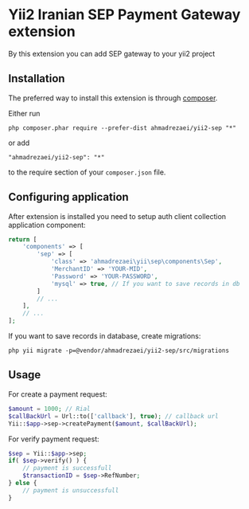 Yii2 Iranian SEP Payment Gateway extension
==========================================
By this extension you can add SEP gateway to your yii2 project

Installation
------------

The preferred way to install this extension is through [composer](http://getcomposer.org/download/).

Either run

```
php composer.phar require --prefer-dist ahmadrezaei/yii2-sep "*"
```

or add

```
"ahmadrezaei/yii2-sep": "*"
```

to the require section of your `composer.json` file.


Configuring application
-----

After extension is installed you need to setup auth client collection application component:

```php
return [
    'components' => [
        'sep' => [
            'class' => 'ahmadrezaei\yii\sep\components\Sep',
            'MerchantID' => 'YOUR-MID',
            'Password' => 'YOUR-PASSWORD',
            'mysql' => true, // If you want to save records in db
        ]
        // ...
    ],
    // ...
];
```

If you want to save records in database, create migrations:

```
php yii migrate -p=@vendor/ahmadrezaei/yii2-sep/src/migrations 
```

Usage
-----

For create a payment request:

```php
$amount = 1000; // Rial
$callBackUrl = Url::to(['callback'], true); // callback url
Yii::$app->sep->createPayment($amount, $callBackUrl);
```

For verify payment request:

```php
$sep = Yii::$app->sep;
if( $sep->verify() ) {
    // payment is successfull
    $transactionID = $sep->RefNumber;
} else {
    // payment is unsuccessfull
}
```